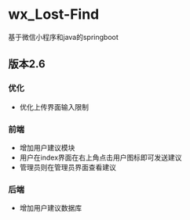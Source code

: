 # wx_Lost-Find
基于微信小程序和java的springboot

## 版本2.6

### 优化
* 优化上传界面输入限制
### 前端
* 增加用户建议模块
 * 用户在index界面在右上角点击用户图标即可发送建议
 * 管理员则在管理员界面查看建议
### 后端
* 增加用户建议数据库
